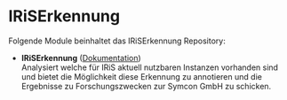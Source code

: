 # IRiSErkennung

Folgende Module beinhaltet das IRiSErkennung Repository:

- __IRiSErkennung__ ([Dokumentation](IRiSErkennung))  
	Analysiert welche für IRiS aktuell nutzbaren Instanzen vorhanden sind und bietet die Möglichkeit diese Erkennung zu annotieren und die Ergebnisse zu Forschungszwecken zur Symcon GmbH zu schicken.
